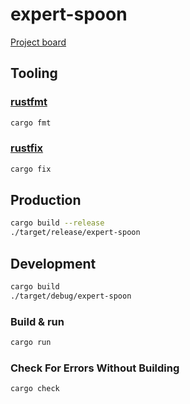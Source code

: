 # expert-spoon
[Project board](https://github.com/orgs/Flavor-of-the-Code/projects/3)

## Tooling

### [rustfmt](https://rust-lang.github.io/rustfmt/?version=v1.4.38&search=)

```bash
cargo fmt
```

### [rustfix](https://doc.rust-lang.org/book/appendix-04-useful-development-tools.html#fix-your-code-with-rustfix)
```bash
cargo fix
```

## Production

```bash
cargo build --release
./target/release/expert-spoon
```

## Development

```bash
cargo build
./target/debug/expert-spoon
```

### Build & run

```bash
cargo run
```
### Check For Errors Without Building

```bash
cargo check
```
